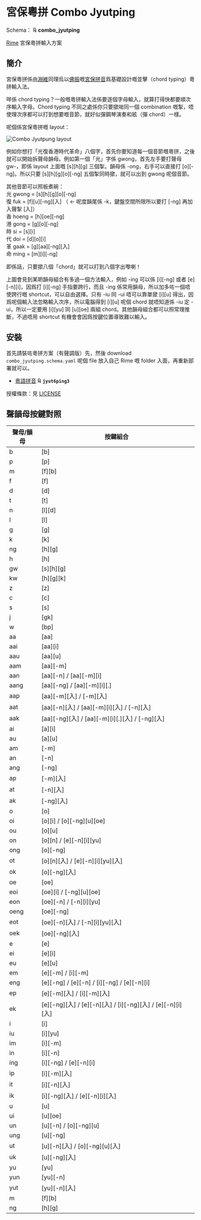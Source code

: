 # 宮保粵拼 Combo Jyutping

Schema： ℞ **combo_jyutping**

[Rime](https://rime.im) 宮保粵拼輸入方案

## 簡介

宮保粵拼係由[淵維](https://github.com/vatnid)同理烏以[佛振](https://github.com/lotem)嘅[宮保拼音](https://github.com/rime/home/wiki/ComboPinyin)爲基礎設計嘅並擊（chord typing）粵拼輸入法。

咩係 chord typing？一般嘅粵拼輸入法係要逐個字母輸入，就算打得快都要順次序輸入字母。Chord typing 不同之處係你只要撳啱同一個 combination 嘅掣，唔使理次序都可以打到想要嘅音節，就好似彈鋼琴演奏和絃（彈 chord）一樣。

呢個係宮保粵拼嘅 layout：

![Combo Jyutpung layout](https://github.com/vatnid/combo_jyutping/blob/master/layout.png "宮保粵拼 layout")

例如你想打「光復香港時代革命」八個字，首先你要知道每一個音節嘅粵拼，之後就可以開始拆聲母韻母。例如第一個「光」字係 gwong，首先左手要打聲母 gw-，即係 layout 上面嘅 [s][h][g] 三個掣。韻母係 -ong，右手可以直接打 [o][-ng]。所以只要 [s][h][g][o][-ng] 五個掣同時撳，就可以出到 gwong 呢個音節。

其他音節可以照板煮碗：  
光 gwong = [s][h][g][o][-ng]  
復 fuk = [f][u][-ng][入] （ ← 呢度韻尾係 -k，鍵盤空間所限所以要打 [-ng] 再加入聲掣 [入]）  
香 hoeng = [h][oe][-ng]  
港 gong = [g][o][-ng]  
時 si = [s][i]  
代 doi = [d][o][i]  
革 gaak = [g][aa][-ng][入]  
命 ming = [m][i][-ng]  

即係話，只要撳八個「chord」就可以打到八個字出嚟喇！

上圖會見到某啲韻母組合有多過一個方法輸入，例如 -ing 可以係 [i][-ng] 或者 [e][-n][i]，因爲打 [i][-ng] 手指要跨行，而且 -ing 係常用韻母，所以加多咗一個唔使跨行嘅 shortcut，可以自由選擇。只有 -iu 同 -ui 唔可以靠單撳 [i][u] 得出，因爲呢個輸入法忽略輸入次序，所以電腦得到 [i][u] 呢個 chord 就唔知道係 -iu 定 -ui，所以一定要用 [i][yu] 同 [u][oe] 兩組 chord。其他韻母組合都可以照常理推斷，不過唔用 shortcut 有機會會因爲按鍵位置導致難以輸入。

## 安裝

首先請裝咗粵拼方案（有聲調版）先，然後 download `combo_jyutping.schema.yaml` 呢個 file 放入自己 Rime 嘅 folder 入面，再重新部署就可以。

  - [粵語拼音](https://github.com/rime/rime-cantonese) ℞ **`jyut6ping3`**

授權條款：見 [LICENSE](LICENSE)

## 聲韻母按鍵對照

|聲母/韻母|按鍵組合|
|--------|------|
|b|[b]|
|p|[p]|
|m|[f][b]|
|f|[f]|
|d|[d]|
|t|[t]|
|n|[l][d]|
|l|[l]|
|g|[g]|
|k|[k]|
|ng|[h][g]|
|h|[h]|
|gw|[s][h][g]|
|kw|[h][g][k]|
|z|[z]|
|c|[c]|
|s|[s]|
|j|[gk]|
|w|[bp]|
|aa|[aa]|
|aai|[aa][i]|
|aau|[aa][u]|
|aam|[aa][-m]|
|aan|[aa][-n] / [aa][-m][i]|
|aang|[aa][-ng] / [aa][-m][i][.]|
|aap|[aa][-m][入] / [-m][入]|
|aat|[aa][-n][入] / [aa][-m][i][入] / [-n][入]|
|aak|[aa][-ng][入] / [aa][-m][i][.][入] / [-ng][入]|
|ai|[a][i]|
|au|[a][u]|
|am|[-m]|
|an|[-n]|
|ang|[-ng]|
|ap|[-m][入]|
|at|[-n][入]|
|ak|[-ng][入]|
|o|[o]|
|oi|[o][i] / [o][-ng][u][oe]|
|ou|[o][u]|
|on|[o][n] / [e][-n][i][yu]|
|ong|[o][-ng]|
|ot|[o][n][入] / [e][-n][i][yu][入]|
|ok|[o][-ng][入]|
|oe|[oe]|
|eoi|[oe][i] / [-ng][u][oe]|
|eon|[oe][-n] / [-n][i][yu]|
|oeng|[oe][-ng]|
|eot|[oe][-n][入] / [-n][i][yu][入]|
|oek|[oe][-ng][入]|
|e|[e]|
|ei|[e][i]|
|eu|[e][u]|
|em|[e][-m] / [i][-m]|
|eng|[e][-ng] / [e][-n] / [i][-ng] / [e][-n][i]|
|ep|[e][-m][入] / [i][-m][入]|
|ek|[e][-ng][入] / [e][-n][入] / [i][-ng][入] / [e][-n][i][入]|
|i|[i]|
|iu|[i][yu]|
|im|[i][-m]|
|in|[i][-n]|
|ing|[i][-ng] / [e][-n][i]|
|ip|[i][-m][入]|
|it|[i][-n][入]|
|ik|[i][-ng][入] / [e][-n][i][入]|
|u|[u]|
|ui|[u][oe]|
|un|[u][-n] / [o][-ng][u]|
|ung|[u][-ng]|
|ut|[u][-n][入] / [o][-ng][u][入]|
|uk|[u][-ng][入]|
|yu|[yu]|
|yun|[yu][-n]|
|yut|[yu][-n][入]|
|m|[f][b]|
|ng|[h][g]|
